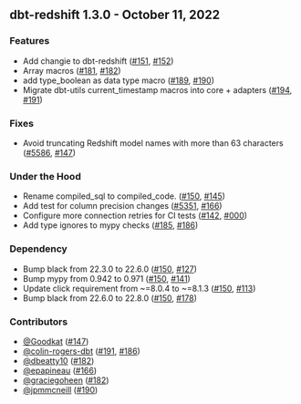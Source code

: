 ## dbt-redshift 1.3.0 - October 11, 2022
### Features
- Add changie to dbt-redshift ([#151](https://github.com/dbt-labs/dbt-redshift/issues/151), [#152](https://github.com/dbt-labs/dbt-redshift/pull/152))
- Array macros ([#181](https://github.com/dbt-labs/dbt-redshift/issues/181), [#182](https://github.com/dbt-labs/dbt-redshift/pull/182))
- add type_boolean as data type macro ([#189](https://github.com/dbt-labs/dbt-redshift/issues/189), [#190](https://github.com/dbt-labs/dbt-redshift/pull/190))
- Migrate dbt-utils current_timestamp macros into core + adapters ([#194](https://github.com/dbt-labs/dbt-redshift/issues/194), [#191](https://github.com/dbt-labs/dbt-redshift/pull/191))
### Fixes
- Avoid truncating Redshift model names with more than 63 characters ([#5586](https://github.com/dbt-labs/dbt-redshift/issues/5586), [#147](https://github.com/dbt-labs/dbt-redshift/pull/147))
### Under the Hood
- Rename compiled_sql to compiled_code. ([#150](https://github.com/dbt-labs/dbt-redshift/issues/150), [#145](https://github.com/dbt-labs/dbt-redshift/pull/145))
- Add test for column precision changes ([#5351](https://github.com/dbt-labs/dbt-redshift/issues/5351), [#166](https://github.com/dbt-labs/dbt-redshift/pull/166))
- Configure more connection retries for CI tests ([#142](https://github.com/dbt-labs/dbt-redshift/issues/142), [#000](https://github.com/dbt-labs/dbt-redshift/pull/000))
- Add type ignores to mypy checks ([#185](https://github.com/dbt-labs/dbt-redshift/issues/185), [#186](https://github.com/dbt-labs/dbt-redshift/pull/186))
### Dependency
- Bump black from 22.3.0 to 22.6.0 ([#150](https://github.com/dbt-labs/dbt-redshift/issues/150), [#127](https://github.com/dbt-labs/dbt-redshift/pull/127))
- Bump mypy from 0.942 to 0.971 ([#150](https://github.com/dbt-labs/dbt-redshift/issues/150), [#141](https://github.com/dbt-labs/dbt-redshift/pull/141))
- Update click requirement from ~=8.0.4 to ~=8.1.3 ([#150](https://github.com/dbt-labs/dbt-redshift/issues/150), [#113](https://github.com/dbt-labs/dbt-redshift/pull/113))
- Bump black from 22.6.0 to 22.8.0 ([#150](https://github.com/dbt-labs/dbt-redshift/issues/150), [#178](https://github.com/dbt-labs/dbt-redshift/pull/178))

### Contributors
- [@Goodkat](https://github.com/Goodkat) ([#147](https://github.com/dbt-labs/dbt-redshift/pull/147))
- [@colin-rogers-dbt](https://github.com/colin-rogers-dbt) ([#191](https://github.com/dbt-labs/dbt-redshift/pull/191), [#186](https://github.com/dbt-labs/dbt-redshift/pull/186))
- [@dbeatty10](https://github.com/dbeatty10) ([#182](https://github.com/dbt-labs/dbt-redshift/pull/182))
- [@epapineau](https://github.com/epapineau) ([#166](https://github.com/dbt-labs/dbt-redshift/pull/166))
- [@graciegoheen](https://github.com/graciegoheen) ([#182](https://github.com/dbt-labs/dbt-redshift/pull/182))
- [@jpmmcneill](https://github.com/jpmmcneill) ([#190](https://github.com/dbt-labs/dbt-redshift/pull/190))
